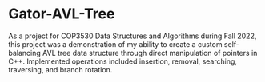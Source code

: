 # Gator-AVL-Tree
As a project for COP3530 Data Structures and Algorithms during Fall 2022, this project was a demonstration of my ability to create a custom self-balancing AVL tree data structure through direct manipulation of pointers in C++. Implemented operations included insertion, removal, searching, traversing, and branch rotation.
